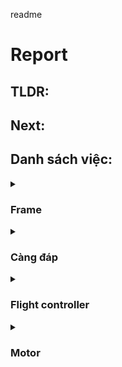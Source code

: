 readme
# Report
## TLDR:

## Next:
## Danh sách việc:
<details>
  <summary><h3>Frame</h3></summary>
  <details>
  <summary> Frame chính ✔️</summary>
    <p>  <a href="https://dronenodes.com/drone-frame-racing-freestyle/">Thông số của khung</a></p>
    <ul>
      <li>Kích thước khung: 5 inch (vì được sử dụng rộng rãi và phù hợp cho nhiều mục đích khác nhau.</li>
      <li>Chất liệu: Carbon (Nhẹ và cứng)</li>
      <li>Số cánh: 4 cánh (Số cánh chẵn để dễ cân bằng. 4 là số cánh tối thiểu)</li>
      <li>Layout: Hybrid X (Kết hợp giữa layout H và X. Thân dài hơn -&gt; Chứa được nhiều thiết bị hơn.</li>
    </ul>
    <p>→ Bộ khung sử dụng là One Source V3</p>
  </details>
  
  <details>
  <summary> Khung 3D cho GPS ❌</summary>
  Soon...
  </details>
  
  <details>
  <summary> Khung 3D để giữ Node MCU ❌</summary>
  Soon...
  </details>

</details>

<details>
  <summary><h3>Càng đáp</h3></summary>
  
  <details>
  <summary>Tiêu chí ❌</summary>
  Soon...
  </details>
  
  <details>
  <summary>Thiết kế ❌</summary>
  Soon...
  </details>
  
  <details>
  <summary>Kiểm tra độ cứng vững ❌</summary>
  Soon...
  </details>
</details>

<details>
  <summary><h3>Flight controller</h3></summary>
  
  <details>
  <summary>Yêu cầu tính năng ❌</summary>
  Soon...
  </details>
  
  <details>
  <summary>Thông số của FC ❌</summary>
  Soon...
  </details>
  

</details>

<details>
  <summary><h3>Motor</h3></summary>
  
  <details>
  <summary>Glossary ✔️</summary>
    <summary> kV</summary>
    <p>Là đại lượng được quy ước: X Kv nghĩa là động cơ sẽ xoay với tốc độ X rpm dưới điện áp 1 volt.</p>
    <img src=https://user-images.githubusercontent.com/103067723/178641065-6ecfea47-c529-4dcd-8776-d30d61a64564.png>
    <img src=https://user-images.githubusercontent.com/103067723/178641126-1db040d0-3a88-4e04-ad0b-d8f3962e0656.png>
    
    </details>
  </details>
  
  <details>
  <summary>Thiết kế ❌</summary>
  Soon...
  </details>
  
  <details>
  <summary>Kiểm tra độ cứng vững ❌</summary>
  Soon...
  </details>
</details>
